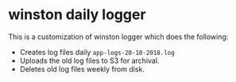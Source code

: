 # winston daily logger

This is a customization of winston logger which does the following:
- Creates log files daily `app-logs-20-10-2018.log`
- Uploads the old log files to S3 for archival.
- Deletes old log files weekly from disk.